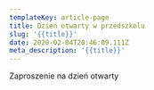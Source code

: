 ```yaml
---
templateKey: article-page
title: Dzień otwarty w przedszkolu
slug: '{{title}}'
date: 2020-02-04T20:46:09.111Z
meta_description: '{{title}}'
---
```

Zaproszenie na dzień otwarty
